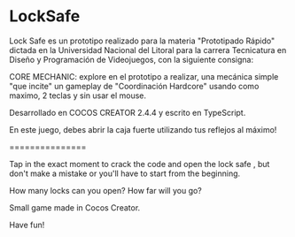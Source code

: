 # LockSafe

Lock Safe es un prototipo realizado para la materia "Prototipado Rápido" dictada en la Universidad Nacional del Litoral para la carrera Tecnicatura en Diseño y Programación de Videojuegos, con la siguiente consigna:

CORE MECHANIC: explore en el prototipo a realizar, una mecánica simple "que incite" un gameplay de "Coordinación Hardcore"  usando como maximo, 2 teclas y sin usar el mouse.

Desarrollado en COCOS CREATOR 2.4.4 y escrito en TypeScript.

En este juego, debes abrir la caja fuerte utilizando tus reflejos al máximo!

===============

Tap in the exact moment to crack the code and open the lock safe , but don't make a mistake or you'll have to start from the beginning.

How many locks can you open? How far will you go?

Small game made in Cocos Creator.

Have fun!


